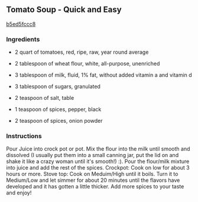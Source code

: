 ## Tomato Soup - Quick and Easy

[b5ed5fccc8](http://www.food.com/recipe/tomato-soup-quick-and-easy-352868)

### Ingredients

 - 2 quart of tomatoes, red, ripe, raw, year round average

 - 2 tablespoon of wheat flour, white, all-purpose, unenriched

 - 3 tablespoon of milk, fluid, 1% fat, without added vitamin a and vitamin d

 - 3 tablespoon of sugars, granulated

 - 2 teaspoon of salt, table

 - 1 teaspoon of spices, pepper, black

 - 2 teaspoon of spices, onion powder

### Instructions

Pour Juice into crock pot or pot. Mix the flour into the milk until smooth and dissolved (I usually put them into a small canning jar, put the lid on and shake it like a crazy woman until it's smooth!) :). Pour the flour/milk mixture into juice and add the rest of the spices. Crockpot: Cook on low for about 3 hours or more. Stove top: Cook on Meduim/High until it boils. Turn it to Medium/Low and let simmer for about 20 minutes until the flavors have developed and it has gotten a little thicker. Add more spices to your taste and enjoy!